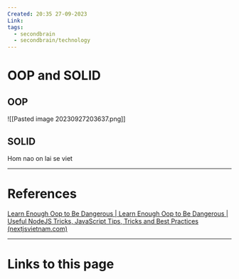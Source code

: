 ```yaml
---
Created: 20:35 27-09-2023
Link: 
tags:
  - secondbrain
  - secondbrain/technology
---
```


# OOP and SOLID

## OOP


![[Pasted image 20230927203637.png]]

## SOLID
Hom nao on lai se viet


--- 
# References

[Learn Enough Oop to Be Dangerous | Learn Enough Oop to Be Dangerous | Useful NodeJS Tricks, JavaScript Tips, Tricks and Best Practices (nextjsvietnam.com)](https://nextjsvietnam.com/post/learn-enough-oop-to-be-dangerous/)

--- 
# Links to this page


